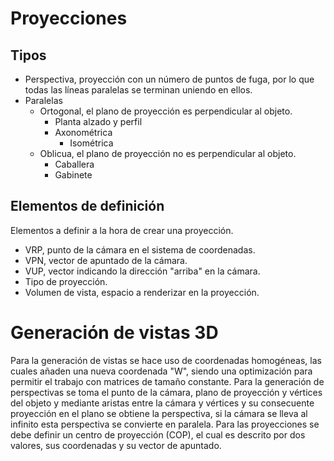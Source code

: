 # Proyecciones
## Tipos
- Perspectiva, proyección con un número de puntos de fuga, por lo que todas las líneas paralelas se terminan uniendo en ellos.
- Paralelas
	- Ortogonal, el plano de proyección es perpendicular al objeto.
		- Planta alzado y perfil
		- Axonométrica
			- Isométrica
	- Oblicua, el plano de proyección no es perpendicular al objeto.
		- Caballera
		- Gabinete

## Elementos de definición
Elementos a definir a la hora de crear una proyección.
- VRP, punto de la cámara en el sistema de coordenadas.
- VPN, vector de apuntado de la cámara.
- VUP, vector indicando la dirección "arriba" en la cámara.
- Tipo de proyección.
- Volumen de vista, espacio a renderizar en la proyección.

# Generación de vistas 3D
Para la generación de vistas se hace uso de coordenadas homogéneas, las cuales añaden una nueva coordenada "W", siendo una optimización para permitir el trabajo con matrices de tamaño constante.
Para la generación de perspectivas se toma el punto de la cámara, plano de proyección y vértices del objeto y mediante aristas entre la cámara y vértices y su consecuente proyección en el plano se obtiene la perspectiva, si la cámara se lleva al infinito esta perspectiva se convierte en paralela.
Para las proyecciones se debe definir un centro de proyección (COP), el cual es descrito por dos valores, sus coordenadas y su vector de apuntado.